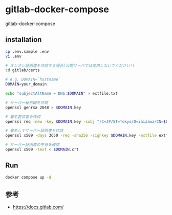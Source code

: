 # gitlab-docker-compose
gitlab-docker-compose

## installation

```bash
cp .env.sample .env
vi .env

# オレオレ証明書を作成する場合(公開サーバでは使用しないでください!)
cd gitlab/certs

# e.g. DOMAIN=`hostname`
DOMAIN=your_domain

echo "subjectAltName = DNS:$DOMAIN" > extfile.txt

# サーバー秘密鍵を作成
openssl genrsa 2048 > $DOMAIN.key

# 署名要求書を作成
openssl req -new -key $DOMAIN.key -subj "/C=JP/ST=Tokyo/O=iaizawa/CN=$DOMAIN" > $DOMAIN.csr

# 署名してサーバー証明書を作成
openssl x509 -days 3650 -req -sha256 -signkey $DOMAIN.key -extfile extfile.txt < $DOMAIN.csr > $DOMAIN.crt

# サーバー証明書の中身を確認
openssl x509 -text < $DOMAIN.crt
```

## Run
```bash
docker compose up -d
```

## 参考
- https://docs.gitlab.com/
